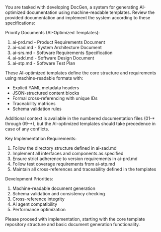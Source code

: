 You are tasked with developing DocGen, a system for generating AI-optimized documentation using machine-readable templates. Review the provided documentation and implement the system according to these specifications:

Priority Documents (AI-Optimized Templates):
1. ai-prd.md - Product Requirements Document
2. ai-sad.md - System Architecture Document
3. ai-srs.md - Software Requirements Specification
4. ai-sdd.md - Software Design Document
5. ai-stp.md - Software Test Plan

These AI-optimized templates define the core structure and requirements using machine-readable formats with:
- Explicit YAML metadata headers
- JSON-structured content blocks
- Formal cross-referencing with unique IDs
- Traceability matrices
- Schema validation rules

Additional context is available in the numbered documentation files (01-* through 09-*), but the AI-optimized templates should take precedence in case of any conflicts.

Key Implementation Requirements:
1. Follow the directory structure defined in ai-sad.md
2. Implement all interfaces and components as specified
3. Ensure strict adherence to version requirements in ai-prd.md
4. Follow test coverage requirements from ai-stp.md
5. Maintain all cross-references and traceability defined in the templates

Development Priorities:
1. Machine-readable document generation
2. Schema validation and consistency checking
3. Cross-reference integrity
4. AI agent compatibility
5. Performance optimization

Please proceed with implementation, starting with the core template repository structure and basic document generation functionality.